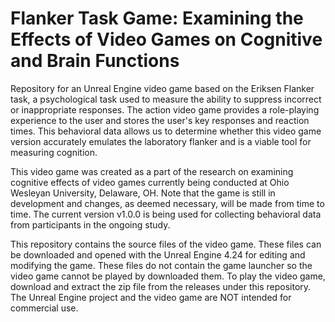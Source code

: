 # Flanker Task Game: Examining the Effects of Video Games on Cognitive and Brain Functions

Repository for an Unreal Engine video game based on the Eriksen Flanker task, a psychological task used to measure the ability to suppress incorrect or inappropriate responses. The action video game provides a role-playing experience to the user and stores the user's key responses and reaction times. This behavioral data allows us to determine whether this video game version accurately emulates the laboratory flanker and is a viable tool for measuring cognition. 

This video game was created as a part of the research on examining cognitive effects of video games currently being conducted at Ohio Wesleyan University, Delaware, OH. Note that the game is still in development and changes, as deemed necessary, will be made from time to time. The current version v1.0.0 is being used for collecting behavioral data from participants in the ongoing study. 

This repository contains the source files of the video game. These files can be downloaded and opened with the Unreal Engine 4.24 for editing and modifying the game. These files do not contain the game launcher so the video game cannot be played by downloaded them. To play the video game, download and extract the zip file from the releases under this repository. The Unreal Engine project and the video game are NOT intended for commercial use. 
